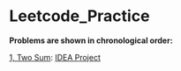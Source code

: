# Leetcode_Practice
**Problems are shown in chronological order:**

[1, Two Sum](https://leetcode.com/problems/two-sum/): [IDEA Project](TwoSum)
